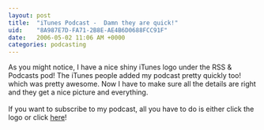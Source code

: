 ```yaml
---
layout: post
title:  "iTunes Podcast -  Damn they are quick!"
uid:	"8A987E7D-FA71-2B8E-AE4B6D0688FCC91F"
date:   2006-05-02 11:06 AM +0000
categories: podcasting
---
```

As you might notice, I have a nice shiny iTunes logo under the RSS &amp; Podcasts pod! The iTunes people added my podcast pretty quickly too! which was pretty awesome. Now I have to make sure all the details are right and they get a nice picture and everything.<br /><br />If you want to subscribe to my podcast, all you have to do is either click the logo or click <a onclick="javascript:urchinTracker ('/outgoing/itunes');" href="http://phobos.apple.com/WebObjects/MZStore.woa/wa/viewPodcast?id=152536611&amp;s=143444" target="_blank">here</a>!